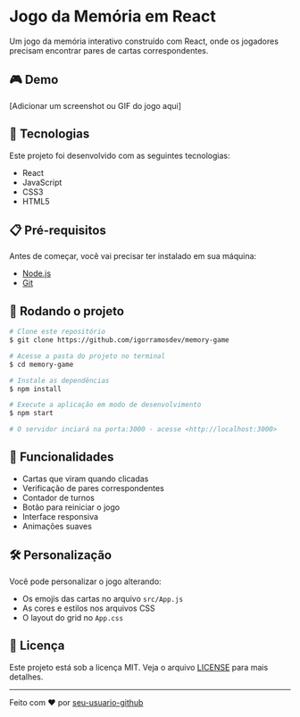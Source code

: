 # Jogo da Memória em React

Um jogo da memória interativo construído com React, onde os jogadores precisam encontrar pares de cartas correspondentes.

## 🎮 Demo

[Adicionar um screenshot ou GIF do jogo aqui]

## 🚀 Tecnologias

Este projeto foi desenvolvido com as seguintes tecnologias:

- React
- JavaScript
- CSS3
- HTML5

## 📋 Pré-requisitos

Antes de começar, você vai precisar ter instalado em sua máquina:
- [Node.js](https://nodejs.org/en/)
- [Git](https://git-scm.com)

## 🎲 Rodando o projeto

```bash
# Clone este repositório
$ git clone https://github.com/igorramosdev/memory-game

# Acesse a pasta do projeto no terminal
$ cd memory-game

# Instale as dependências
$ npm install

# Execute a aplicação em modo de desenvolvimento
$ npm start

# O servidor inciará na porta:3000 - acesse <http://localhost:3000>
```

## 🎯 Funcionalidades

- Cartas que viram quando clicadas
- Verificação de pares correspondentes
- Contador de turnos
- Botão para reiniciar o jogo
- Interface responsiva
- Animações suaves

## 🛠 Personalização

Você pode personalizar o jogo alterando:
- Os emojis das cartas no arquivo `src/App.js`
- As cores e estilos nos arquivos CSS
- O layout do grid no `App.css`

## 📝 Licença

Este projeto está sob a licença MIT. Veja o arquivo [LICENSE](LICENSE) para mais detalhes.

---
Feito com ♥ por [seu-usuario-github](https://github.com/igorramosdev)
